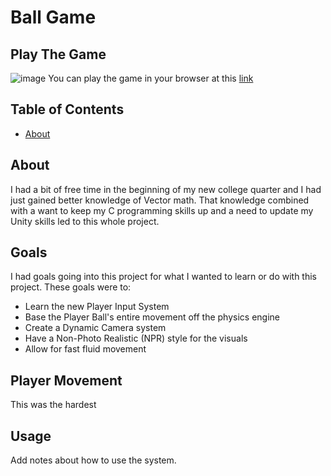 # Ball Game

## Play The Game
![image](https://user-images.githubusercontent.com/8354680/164341115-a884b939-f109-4db8-8f56-bbaac2f53252.png)
You can play the game in your browser at this [link](https://rsakib.itch.io/ball-game)

## Table of Contents
+ [About](#about)


## About
I had a bit of free time in the beginning of my new college quarter and I had just gained better knowledge of Vector math. That knowledge combined with a want to keep my C programming skills up and a need to update my Unity skills led to this whole project.

## Goals
I had goals going into this project for what I wanted to learn or do with this project.
These goals were to:
+ Learn the new Player Input System
+ Base the Player Ball's entire movement off the physics engine
+ Create a Dynamic Camera system
+ Have a Non-Photo Realistic (NPR) style for the visuals
+ Allow for fast fluid movement

## Player Movement
This was the hardest


## Usage

Add notes about how to use the system.
